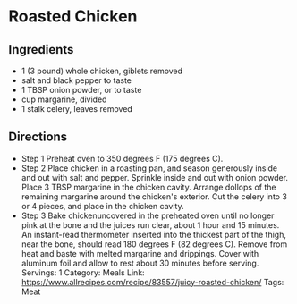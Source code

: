 # Roasted Chicken
## Ingredients
- 1 (3 pound) whole chicken, giblets removed
- salt and black pepper to taste
- 1 TBSP onion powder, or to taste
- cup margarine, divided
- 1 stalk celery, leaves removed
## Directions
- Step 1 Preheat oven to 350 degrees F (175 degrees C).
- Step 2 Place chicken in a roasting pan, and season generously inside and out with salt and pepper. Sprinkle inside and out with onion powder. Place 3 TBSP margarine in the chicken cavity. Arrange dollops of the remaining margarine around the chicken's exterior. Cut the celery into 3 or 4 pieces, and place in the chicken cavity.
- Step 3 Bake chickenuncovered in the preheated oven until no longer pink at the bone and the juices run clear, about 1 hour and 15 minutes. An instant-read thermometer inserted into the thickest part of the thigh, near the bone, should read 180 degrees F (82 degrees C). Remove from heat and baste with melted margarine and drippings. Cover with aluminum foil and allow to rest about 30 minutes before serving.
Servings: 1
Category: Meals
Link: https://www.allrecipes.com/recipe/83557/juicy-roasted-chicken/
Tags: Meat
